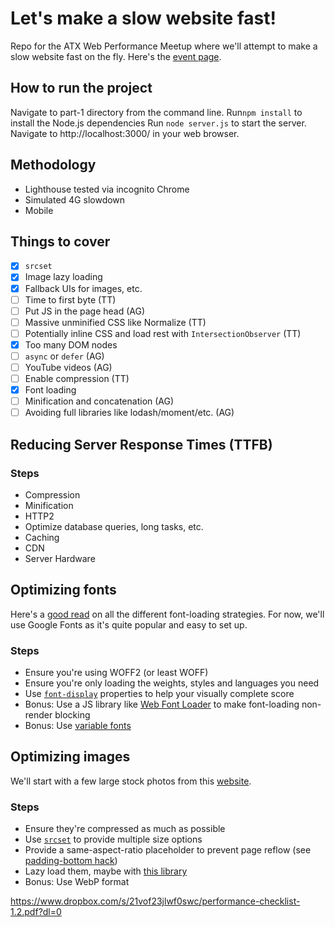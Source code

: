 # Let's make a slow website fast!

Repo for the ATX Web Performance Meetup where we'll attempt to make a slow website fast on the fly. Here's the [event page](https://www.meetup.com/austin-web-performance/events/266519185/).

## How to run the project

Navigate to part-1 directory from the command line.
Run`npm install` to install the Node.js dependencies
Run `node server.js` to start the server.
Navigate to http://localhost:3000/ in your web browser.

## Methodology

- Lighthouse tested via incognito Chrome
- Simulated 4G slowdown
- Mobile

## Things to cover

- [x] `srcset`
- [x] Image lazy loading
- [x] Fallback UIs for images, etc.
- [ ] Time to first byte (TT)
- [ ] Put JS in the page head (AG)
- [ ] Massive unminified CSS like Normalize (TT)
- [ ] Potentially inline CSS and load rest with `IntersectionObserver` (TT)
- [x] Too many DOM nodes
- [ ] `async` or `defer` (AG)
- [ ] YouTube videos (AG)
- [ ] Enable compression (TT)
- [x] Font loading
- [ ] Minification and concatenation (AG)
- [ ] Avoiding full libraries like lodash/moment/etc. (AG)

## Reducing Server Response Times (TTFB)

### Steps

- Compression
- Minification
- HTTP2
- Optimize database queries, long tasks, etc.
- Caching
- CDN
- Server Hardware

## Optimizing fonts

Here's a [good read](https://www.zachleat.com/web/comprehensive-webfonts/) on all the different font-loading strategies. For now, we'll use Google Fonts as it's quite popular and easy to set up.

### Steps

- Ensure you're using WOFF2 (or least WOFF)
- Ensure you're only loading the weights, styles and languages you need
- Use [`font-display`](https://developer.mozilla.org/en-US/docs/Web/CSS/@font-face/font-display) properties to help your visually complete score
- Bonus: Use a JS library like [Web Font Loader](https://github.com/typekit/webfontloader) to make font-loading non-render blocking
- Bonus: Use [variable fonts](https://medium.com/variable-fonts/https-medium-com-tiro-introducing-opentype-variable-fonts-12ba6cd2369)

## Optimizing images

We'll start with a few large stock photos from this [website](https://picsum.photos/images).

### Steps

- Ensure they're compressed as much as possible
- Use [`srcset`](https://developer.mozilla.org/en-US/docs/Learn/HTML/Multimedia_and_embedding/Responsive_images) to provide multiple size options
- Provide a same-aspect-ratio placeholder to prevent page reflow (see [padding-bottom hack](https://www.smashingmagazine.com/2013/09/responsive-images-performance-problem-case-study/))
- Lazy load them, maybe with [this library](https://github.com/aFarkas/lazysizes)
- Bonus: Use WebP format

https://www.dropbox.com/s/21vof23jlwf0swc/performance-checklist-1.2.pdf?dl=0
